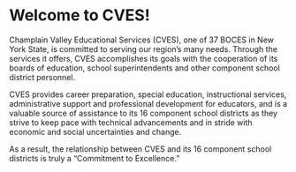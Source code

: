 # Welcome to CVES!

Champlain Valley Educational Services (CVES), one of 37 BOCES in New York State, is committed to serving our region’s many needs. Through the services it offers, CVES accomplishes its goals with the cooperation of its boards of education, school superintendents and other component school district personnel.

CVES provides career preparation, special education, instructional services, administrative support and professional development for educators, and is a valuable source of assistance to its 16 component school districts as they strive to keep pace with technical advancements and in stride with economic and social uncertainties and change.

As a result, the relationship between CVES and its 16 component school districts is truly a “Commitment to Excellence.”
